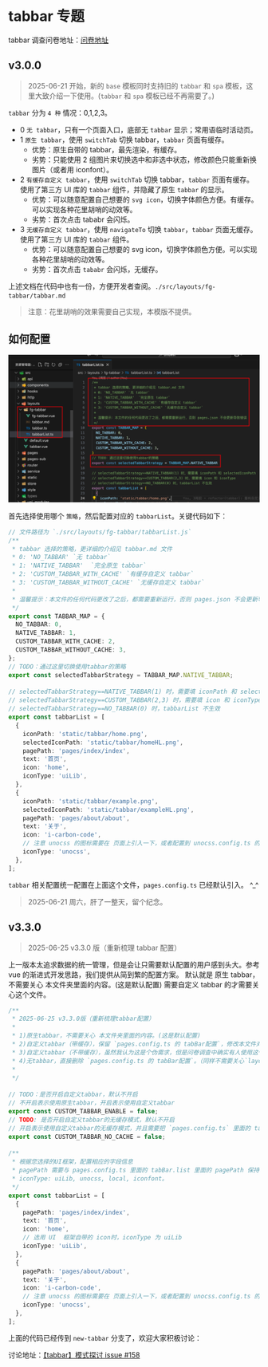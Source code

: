 # tabbar 专题

tabbar 调查问卷地址：[问卷地址](https://docs.qq.com/form/page/DVVF0TEdmY2ZHV3RE)

## v3.0.0

> 2025-06-21 开始，新的 `base` 模板同时支持旧的 `tabbar` 和 `spa` 模板，这里大致介绍一下使用。(`tabbar` 和 `spa` 模板已经不再需要了。)

`tabbar` 分为 `4 种` 情况：0,1,2,3。

- 0 `无 tabbar`，只有一个页面入口，底部无 `tabbar` 显示；常用语临时活动页。
- 1 `原生 tabbar`，使用 `switchTab` 切换 tabbar，`tabbar` 页面有缓存。
  - 优势：原生自带的 tabbar，最先渲染，有缓存。
  - 劣势：只能使用 2 组图片来切换选中和非选中状态，修改颜色只能重新换图片（或者用 iconfont）。
- 2 `有缓存自定义 tabbar`，使用 `switchTab` 切换 tabbar，`tabbar` 页面有缓存。使用了第三方 UI 库的 `tabbar` 组件，并隐藏了原生 `tabbar` 的显示。
  - 优势：可以随意配置自己想要的 `svg icon`，切换字体颜色方便。有缓存。可以实现各种花里胡哨的动效等。
  - 劣势：首次点击 tababr 会闪烁。
- 3 `无缓存自定义 tabbar`，使用 `navigateTo` 切换 `tabbar`，`tabbar` 页面无缓存。使用了第三方 UI 库的 `tabbar` 组件。
  - 优势：可以随意配置自己想要的 svg icon，切换字体颜色方便。可以实现各种花里胡哨的动效等。
  - 劣势：首次点击 `tababr` 会闪烁，无缓存。

上述文档在代码中也有一份，方便开发者查阅。`./src/layouts/fg-tabbar/tabbar.md`

> 注意：花里胡哨的效果需要自己实现，本模版不提供。

## 如何配置

![alt text](image-4.png)

首先选择使用哪个 `策略`，然后配置对应的 `tabbarList`。关键代码如下：

```ts
// 文件路径为 `./src/layouts/fg-tabbar/tabbarList.js`
/**
 * tabbar 选择的策略，更详细的介绍见 tabbar.md 文件
 * 0: 'NO_TABBAR' `无 tabbar`
 * 1: 'NATIVE_TABBAR'  `完全原生 tabbar`
 * 2: 'CUSTOM_TABBAR_WITH_CACHE' `有缓存自定义 tabbar`
 * 3: 'CUSTOM_TABBAR_WITHOUT_CACHE' `无缓存自定义 tabbar`
 *
 * 温馨提示：本文件的任何代码更改了之后，都需要重新运行，否则 pages.json 不会更新导致错误
 */
export const TABBAR_MAP = {
  NO_TABBAR: 0,
  NATIVE_TABBAR: 1,
  CUSTOM_TABBAR_WITH_CACHE: 2,
  CUSTOM_TABBAR_WITHOUT_CACHE: 3,
};
// TODO：通过这里切换使用tabbar的策略
export const selectedTabbarStrategy = TABBAR_MAP.NATIVE_TABBAR;

// selectedTabbarStrategy==NATIVE_TABBAR(1) 时，需要填 iconPath 和 selectedIconPath
// selectedTabbarStrategy==CUSTOM_TABBAR(2,3) 时，需要填 icon 和 iconType
// selectedTabbarStrategy==NO_TABBAR(0) 时，tabbarList 不生效
export const tabbarList = [
  {
    iconPath: 'static/tabbar/home.png',
    selectedIconPath: 'static/tabbar/homeHL.png',
    pagePath: 'pages/index/index',
    text: '首页',
    icon: 'home',
    iconType: 'uiLib',
  },
  {
    iconPath: 'static/tabbar/example.png',
    selectedIconPath: 'static/tabbar/exampleHL.png',
    pagePath: 'pages/about/about',
    text: '关于',
    icon: 'i-carbon-code',
    // 注意 unocss 的图标需要在 页面上引入一下，或者配置到 unocss.config.ts 的 safelist 中
    iconType: 'unocss',
  },
];
```

`tabbar` 相关配置统一配置在上面这个文件，`pages.config.ts` 已经默认引入。 ^\_^

> 2025-06-21 周六，肝了一整天，留个纪念。

## v3.3.0

> 2025-06-25 v3.3.0 版（重新梳理 tabbar 配置）

上一版本太追求数据的统一管理，但是会让只需要默认配置的用户感到头大。参考 vue 的渐进式开发思路，我们提供从简到繁的配置方案。
默认就是 原生 tabbar，不需要关心 本文件夹里面的内容。(这是默认配置)
需要自定义 tabbar 的才需要关心这个文件。

```ts
/**
 * 2025-06-25 v3.3.0版（重新梳理tabbar配置）
 *
 * 1)原生tabbar，不需要关心 本文件夹里面的内容。(这是默认配置)
 * 2)自定义tabbar（带缓存），保留 `pages.config.ts 的 tabBar配置`，修改本文件对应的代码。
 * 3)自定义tabbar（不带缓存），虽然我认为这是个伪需求，但是问卷调查中确实有人使用这个。要删除 `pages.config.ts 的 tabBar配置`。
 * 4)无tabbar，直接删除 `pages.config.ts 的 tabBar配置`。（同样不需要关心`layouts/fg-tabbar`）
 *
 */

// TODO：是否开启自定义tabbar，默认不开启
// 不开启表示使用原生tabbar，开启表示使用自定义tabbar
export const CUSTOM_TABBAR_ENABLE = false;
// TODO: 是否开启自定义tabbar的无缓存模式，默认不开启
// 开启表示使用自定义tabbar的无缓存模式，并且需要把 `pages.config.ts` 里面的 tabBar 配置删除
export const CUSTOM_TABBAR_NO_CACHE = false;

/**
 * 根据您选择的UI框架，配置相应的字段信息
 * pagePath 需要与 pages.config.ts 里面的 tabBar.list 里面的 pagePath 保持一致，这样才有缓存效果。
 * iconType: uiLib, unocss, local, iconfont。
 */
export const tabbarList = [
  {
    pagePath: 'pages/index/index',
    text: '首页',
    icon: 'home',
    // 选用 UI  框架自带的 icon时，iconType 为 uiLib
    iconType: 'uiLib',
  },
  {
    pagePath: 'pages/about/about',
    text: '关于',
    icon: 'i-carbon-code',
    // 注意 unocss 的图标需要在 页面上引入一下，或者配置到 unocss.config.ts 的 safelist 中
    iconType: 'unocss',
  },
];
```

上面的代码已经传到 `new-tabbar` 分支了，欢迎大家积极讨论：

讨论地址：[【tabbar】模式探讨 issue #158](https://github.com/unibest-tech/unibest/issues/158)
